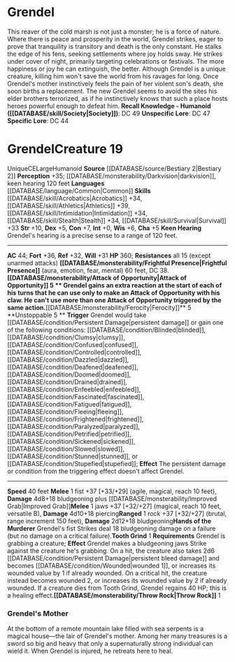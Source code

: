 ﻿---
ac: '44'
alignment: CE
all_resistance: '15'
burrow_speed: null
charisma: '+5'
climb_speed: null
constitution: '+7'
creature_ability:
- Attack of Opportunity
- Ferocity
- Frightful Presence
- Hands of the Murderer
- Keen Hearing
- Throw
- Rock
- Tooth Grind
- Unstoppable
creature_family: null
description: 'This reaver of the cold marsh is not just a monster; he is a force of
  nature. Where there is peace and prosperity in the world, Grendel strikes, eager
  to prove that tranquility is transitory and death is the only constant. He stalks
  the edge of his fens, seeking settlements where joy holds sway. He strikes under
  cover of night, primarily targeting celebrations or festivals. The more happiness
  or joy he can extinguish, the better.<br/><br/> Although Grendel is a unique creature,
  killing him won''t save the world from his ravages for long. Once Grendel''s mother
  instinctively feels the pain of her violent son''s death, she soon births a replacement.
  The new Grendel seems to avoid the sites his elder brothers terrorized, as if he
  instinctively knows that such a place hosts heroes powerful enough to defeat him.<br/><br/><b><u>Recall
  Knowledge - Humanoid</u> ( [[DATABASE/skill/Society|Society]] )</b>: DC 49<br/><b><u>Unspecific
  Lore</u></b>: DC 47<br/><b><u>Specific Lore</u></b>: DC 44'
dexterity: '+5'
element: null
fly_speed: null
fortitude: '+36'
hardness: null
hp: '360'
id: '690'
immunity: null
intelligence: '+0'
land_speed: '40'
language:
- '[[DATABASE/language/Common|Common]]'
level: '19'
max_speed: '40'
name: Grendel
perception: '+35'
rarity: Unique
reflex: '+32'
resistance:
- all 15 (except unarmed attacks)
rus_type_level: null
school: null
sense:
- '[[DATABASE/monsterability/Darkvision|darkvision]]'
- keen hearing 120 feet
size: Large
skill:
- '[[DATABASE/skill/Acrobatics|Acrobatics]] +34'
- '[[DATABASE/skill/Athletics|Athletics]] +39'
- '[[DATABASE/skill/Intimidation|Intimidation]] +34'
- '[[DATABASE/skill/Stealth|Stealth]] +34'
- '[[DATABASE/skill/Survival|Survival]] +33'
source: '[[DATABASE/source/Bestiary 2|Bestiary 2]]'
speed:
- 40 feet
spell: null
strength: '+10'
strength_req: '10'
strongest_save:
- Fortitude
swim_speed: null
trait:
- '[[DATABASE/trait/Humanoid|Humanoid]]'
- '[[DATABASE/trait/Unique|Unique]]'
type: Creature
vision: Darkvision
weakest_save:
- Will
weakness: null
will: '+31'
wisdom: '+6'

---
# Grendel

This reaver of the cold marsh is not just a monster; he is a force of nature. Where there is peace and prosperity in the world, Grendel strikes, eager to prove that tranquility is transitory and death is the only constant. He stalks the edge of his fens, seeking settlements where joy holds sway. He strikes under cover of night, primarily targeting celebrations or festivals. The more happiness or joy he can extinguish, the better.
 Although Grendel is a unique creature, killing him won't save the world from his ravages for long. Once Grendel's mother instinctively feels the pain of her violent son's death, she soon births a replacement. The new Grendel seems to avoid the sites his elder brothers terrorized, as if he instinctively knows that such a place hosts heroes powerful enough to defeat him.
**Recall Knowledge - Humanoid ([[DATABASE/skill/Society|Society]])**: DC 49
**Unspecific Lore**: DC 47
**Specific Lore**: DC 44

# Grendel<span class="item-type">Creature 19</span>

<span class="trait-unique item-trait">Unique</span><span class="trait-alignment item-trait">CE</span><span class="trait-size item-trait">Large</span><span class="item-trait">Humanoid</span>
**Source** [[DATABASE/source/Bestiary 2|Bestiary 2]] 
**Perception** +35; [[DATABASE/monsterability/Darkvision|darkvision]], keen hearing 120 feet
**Languages** [[DATABASE/language/Common|Common]]
**Skills** [[DATABASE/skill/Acrobatics|Acrobatics]] +34, [[DATABASE/skill/Athletics|Athletics]] +39, [[DATABASE/skill/Intimidation|Intimidation]] +34, [[DATABASE/skill/Stealth|Stealth]] +34, [[DATABASE/skill/Survival|Survival]] +33
**Str** +10, **Dex** +5, **Con** +7, **Int** +0, **Wis** +6, **Cha** +5
**Keen Hearing** Grendel's hearing is a precise sense to a range of 120 feet.

---
**AC** 44; **Fort** +36, **Ref** +32, **Will** +31
**HP** 360; **Resistances** all 15 (except unarmed attacks)
<span class="in-box-ability">**[[DATABASE/monsterability/Frightful Presence|Frightful Presence]]** (aura, emotion, fear, mental) 60 feet, DC 38.</span><span class="in-box-ability">**[[DATABASE/monsterability/Attack of Opportunity|Attack of Opportunity]] <span class="action-icon">5</span> ** Grendel gains an extra reaction at the start of each of his turns that he can use only to make an Attack of Opportunity with his claw. He can't use more than one Attack of Opportunity triggered by the same action.</span><span class="in-box-ability">**[[DATABASE/monsterability/Ferocity|Ferocity]]** <span class="action-icon">5</span> </span><span class="in-box-ability">**Unstoppable <span class="action-icon">5</span> ** **Trigger** Grendel would take [[DATABASE/condition/Persistent Damage|persistent damage]] or gain one of the following conditions: [[DATABASE/condition/Blinded|blinded]], [[DATABASE/condition/Clumsy|clumsy]], [[DATABASE/condition/Confused|confused]], [[DATABASE/condition/Controlled|controlled]], [[DATABASE/condition/Dazzled|dazzled]], [[DATABASE/condition/Deafened|deafened]], [[DATABASE/condition/Doomed|doomed]], [[DATABASE/condition/Drained|drained]], [[DATABASE/condition/Enfeebled|enfeebled]], [[DATABASE/condition/Fascinated|fascinated]], [[DATABASE/condition/Fatigued|fatigued]], [[DATABASE/condition/Fleeing|fleeing]], [[DATABASE/condition/Frightened|frightened]], [[DATABASE/condition/Paralyzed|paralyzed]], [[DATABASE/condition/Petrified|petrified]], [[DATABASE/condition/Sickened|sickened]], [[DATABASE/condition/Slowed|slowed]], [[DATABASE/condition/Stunned|stunned]], or [[DATABASE/condition/Stupefied|stupefied]]; **Effect** The persistent damage or condition from the triggering effect doesn't affect Grendel.
</span>

---
**Speed** 40 feet
<span class="in-box-ability">**Melee** <span class="action-icon">1</span> fist +37 [+33/+29] (agile, magical, reach 10 feet), **Damage** 4d8+18 bludgeoning plus [[DATABASE/monsterability/Improved Grab|Improved Grab]]</span><span class="in-box-ability">**Melee** <span class="action-icon">1</span> jaws +37 [+32/+27] (magical, reach 10 feet, versatile B), **Damage** 4d10+18 piercing</span><span class="in-box-ability">**Ranged** <span class="action-icon">1</span> rock +37 [+32/+27] (brutal, range increment 150 feet), **Damage** 2d12+18 bludgeoning</span><span class="in-box-ability">**Hands of the Murderer** Grendel's fist Strikes deal 18 bludgeoning damage on a failure (but no damage on a critical failure).</span><span class="in-box-ability">**Tooth Grind** <span class="action-icon">1</span> **Requirements** Grendel is grabbing a creature; **Effect** Grendel makes a bludgeoning jaws Strike against the creature he's grabbing. On a hit, the creature also takes 2d6 [[DATABASE/condition/Persistent Damage|persistent bleed damage]] and becomes [[DATABASE/condition/Wounded|wounded 1]], or increases its wounded value by 1 if already wounded. On a critical hit, the creature instead becomes wounded 2, or increases its wounded value by 2 if already wounded. If a creature dies from Tooth Grind, Grendel regains 40 HP; this is a healing effect.</span><span class="in-box-ability">**[[DATABASE/monsterability/Throw Rock|Throw Rock]]** <span class="action-icon">1</span> </span>

###  Grendel's Mother

At the bottom of a remote mountain lake filled with sea serpents is a magical house—the lair of Grendel's mother. Among her many treasures is a sword so big and heavy that only a supernaturally strong individual can wield it. When Grendel is injured, he retreats here to heal.
